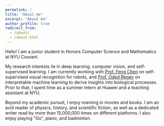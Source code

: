 ```yaml
---
permalink: /
title: "About me"
excerpt: "About me"
author_profile: true
redirect_from: 
  - /about/
  - /about.html
---
```


Hello! I am a junior student in Honors Computer Science and Mathematics at NYU Courant.

My research interests lie in deep learning, computer vision, and self-supervised learning. I am currently working with [Prof. Feng Chen](https://engineering.nyu.edu/faculty/chen-feng) on self-supervised visual recognition for robots, and [Prof. Oded Regev](https://cims.nyu.edu/~regev/) on interpretable machine learning to derive insights into biological processes. Prior to that, I spent time as a summer intern at Huawei and a teaching assistant at NYU.

Beyond my academic pursuit, I enjoy roaming in movies and books. I am an avid reader of physics, history, and scientific fiction, as well as a dedicated writer read by more than 15,000,000 times on different platforms. I also enjoy playing "Go", piano, and badminton.
